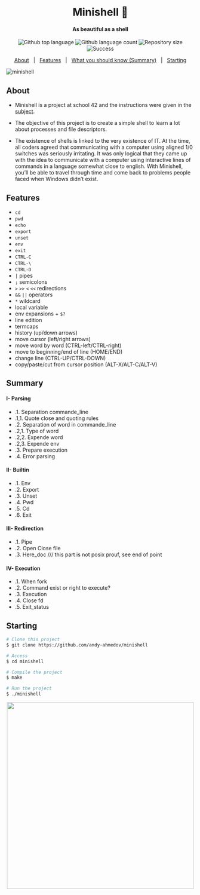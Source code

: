 <h1 align="center">Minishell 🐚</h1>
<h4 align="center">As beautiful as a shell </h4>

<p align="center">

 <img alt="Github top language" src="https://img.shields.io/badge/C%20-95.8%25-brightgreen">

  <img alt="Github language count" src="https://img.shields.io/badge/languages-2-brightgreen">

  <img alt="Repository size" src="https://img.shields.io/badge/repo%20size-1.4MB-brightgreen">

  <img alt="Success" src="https://img.shields.io/badge/success-101%25-brightgreen">
</p>

<p align="center">
  <a href="#about">About</a> &#xa0; | &#xa0;
  <a href="#features">Features</a> &#xa0; | &#xa0;
  <a href="#summary">What you should know (Summary)</a> &#xa0; | &#xa0;
  <a href="#starting">Starting</a>
</p>

![minishell](https://i.imgur.com/z40TNtL.jpeg)

## About ##

- Minishell is a project at school 42 and the instructions were given in the [subject](https://github.com/andy-ahmedov/minishell/en.subject.pdf).

- The objective of this project is to create a simple shell to learn a lot about processes and file descriptors.

- The existence of shells is linked to the very existence of IT. At the time, all coders agreed that communicating with a computer using aligned 1/0 switches was seriously irritating. It was only logical that they came up with the idea to communicate with
a computer using interactive lines of commands in a language somewhat close to english.
With Minishell, you’ll be able to travel through time and come back to problems people faced when Windows didn’t exist.

## Features ##

- ``cd``
- ``pwd``
- ``echo``
- ``export``
- ``unset``
- ``env``
- ``exit``
- ``CTRL-C``
- ``CTRL-\``
- ``CTRL-D``
- ``|`` pipes
- ``;`` semicolons
- ``>`` ``>>`` ``<`` ``<<`` redirections
- ``&&`` ``||`` operators
- ``*`` wildcard
- local variable
- env expansions + ``$?``
- line edition
- termcaps
- history (up/down arrows)
- move cursor (left/right arrows)
- move word by word (CTRL-left/CTRL-right)
- move to beginning/end of line (HOME/END)
- change line (CTRL-UP/CTRL-DOWN)
- copy/paste/cut from cursor position (ALT-X/ALT-C/ALT-V)

## Summary ##
#### I- Parsing
- .1. Separation commande_line
- .1,1. Quote close and quoting rules
- .2. Separation of word in commande_line
- .2,1. Type of word
- .2,2. Expende word
- .2,3. Expende env
- .3. Prepare execution
- .4. Error parsing

#### II- Builtin
- .1. Env
- .2. Export
- .3. Unset
- .4. Pwd
- .5. Cd
- .6. Exit

#### III- Redirection
- .1. Pipe
- .2. Open Close file
- .3. Here_doc /// this part is not posix prouf, see end of point
 
#### IV- Execution
- .1. When fork
- .2. Command exist or right to execute?
- .3. Execution
- .4. Close fd
- .5. Exit_status

## Starting ##

```bash
# Clone this project
$ git clone https://github.com/andy-ahmedov/minishell

# Access
$ cd minishell

# Compile the project
$ make

# Run the project
$ ./minishell

```
<p align="center">
<img width="500px" src="./bighell.png?raw=true" />
</p>
&#xa0;
